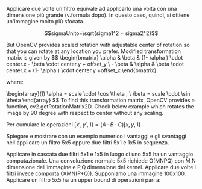 Applicare due volte un filtro equivale ad applicarlo una volta con una dimensione più grande (v.formula dopo). In questo caso, quindi, si ottiene un'immagine molto più sfocata.

$$sigmaUnito=\sqrt{sigma1^2 + sigma2^2}$$


But OpenCV provides scaled rotation with adjustable center of rotation so that you can rotate at any location you prefer. Modified transformation matrix is given by
$$
\begin{bmatrix} \alpha & \beta & (1- \alpha ) \cdot center.x - \beta \cdot center.y + offset_y \\ - \beta & \alpha & \beta \cdot center.x + (1- \alpha ) \cdot center.y +offset_x \end{bmatrix}

where:

\begin{array}{l} \alpha = scale \cdot \cos \theta , \\ \beta = scale \cdot \sin \theta \end{array}
$$
To find this transformation matrix, OpenCV provides a function, cv2.getRotationMatrix2D. Check below example which rotates the image by 90 degree with respect to center without any scaling.


Per cumulare le operazioni $[x',y',1] = (A\cdot B \cdot C)[x,y,1]$


Spiegare e mostrare con un esempio numerico i vantaggi e gli svantaggi nell'applicare un filtro 5x5 oppure due filtri 5x1 e 1x5 in sequenza.

Applicare in cascata due filtri 5x1 e 1x5 in luogo di uno 5x5 ha un vantaggio computazionale. Una convoluzione normale 5x5 richiede O(MNPQ) con M,N dimensione dell'immagine e P,Q dimensione del kernel. Applicare due volte i filtri invece comporta O(MN(P+Q)). Supponiamo una immagine 100x100. Applicare un filtro 5x5 ha un upper bound di operazioni pari a: